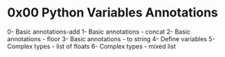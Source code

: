 # 0x00 Python Variables Annotations
0- Basic annotations-add
1- Basic annotations - concat
2- Basic annotations - floor
3- Basic annotations - to string
4- Define variables
5- Complex types - list of floats
6- Complex types - mixed list

